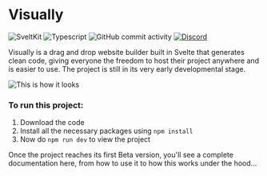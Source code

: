 # Visually

<img alt="SveltKit" src="https://img.shields.io/badge/Sveltekit-%20?style=for-the-badge&logo=svelte&color=%233C3C3C">  <img alt="Typescript" src="https://img.shields.io/badge/Typescript-%20?style=for-the-badge&logo=typescript&color=%233C3C3C">  <img alt="GitHub commit activity" src="https://img.shields.io/github/commit-activity/m/git002/Visually?style=for-the-badge&labelColor=%233C3C3C&color=%2321944b">  <a href='https://discord.gg/3B9EX33p' target="_blank"><img alt='Discord' src='https://img.shields.io/badge/Discord-100000?style=for-the-badge&logo=Discord&logoColor=white&labelColor=3C3C3C&color=5865F2'/></a>

Visually is a drag and drop website builder built in Svelte that generates clean code, giving everyone the freedom to host their project anywhere and is easier to use. The project is still in its very early developmental stage.

![This is how it looks](https://i.ibb.co/Lnb0BdW/Screenshot-from-2023-12-23-11-25-15.png)

### To run this project:

1. Download the code
2. Install all the necessary packages using `npm install`
3. Now do `npm run dev` to view the project

Once the project reaches its first Beta version, you'll see a complete documentation here, from how to use it to how this works under the hood...
